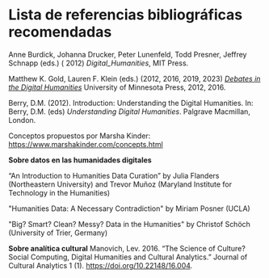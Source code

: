 # Lista de referencias bibliográficas recomendadas

Anne Burdick, Johanna Drucker, Peter Lunenfeld, Todd Presner, Jeffrey Schnapp (eds.) ( 2012) *Digital_Humanities*, MIT Press.  

Matthew K. Gold, Lauren F. Klein (eds.) (2012, 2016, 2019, 2023) *[Debates in the Digital Humanities](https://dhdebates.gc.cuny.edu/read/untitled-88c11800-9446-469b-a3be-3fdb36bfbd1e/section/fcd2121c-0507-441b-8a01-dc35b8baeec6)* University of Minnesota Press, 2012, 2016.
   
Berry, D.M. (2012). Introduction: Understanding the Digital Humanities. In: Berry, D.M. (eds) *Understanding Digital Humanities*. Palgrave Macmillan, London.

Conceptos propuestos por Marsha Kinder: https://www.marshakinder.com/concepts.html


**Sobre datos en las humanidades digitales**

“An Introduction to Humanities Data Curation” by Julia Flanders (Northeastern University) and Trevor Muñoz (Maryland Institute for Technology in the Humanities)

"Humanities Data: A Necessary Contradiction" by Miriam Posner (UCLA)

"Big? Smart? Clean? Messy? Data in the Humanities" by Christof Schöch (University of Trier, Germany)

**Sobre analítica cultural**
Manovich, Lev. 2016. “The Science of Culture? Social Computing, Digital Humanities and Cultural Analytics.” Journal of Cultural Analytics 1 (1). https://doi.org/10.22148/16.004.

